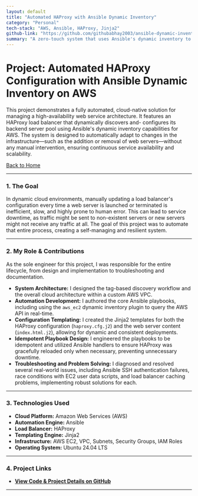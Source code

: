 ```yaml
---
layout: default
title: "Automated HAProxy with Ansible Dynamic Inventory"
category: "Personal"
tech-stack: "AWS, Ansible, HAProxy, Jinja2"
github-link: "https://github.com/githubabhay2003/ansible-dynamic-inventory-project"
summary: "A zero-touch system that uses Ansible's dynamic inventory to automatically configure an HAProxy load balancer as AWS EC2 instances are launched or terminated."
---
```


# Project: Automated HAProxy Configuration with Ansible Dynamic Inventory on AWS

This project demonstrates a fully automated, cloud-native solution for managing a high-availability web service architecture. It features an HAProxy load balancer that dynamically discovers and- configures its backend server pool using Ansible's dynamic inventory capabilities for AWS. The system is designed to automatically adapt to changes in the infrastructure—such as the addition or removal of web servers—without any manual intervention, ensuring continuous service availability and scalability.

[Back to Home](../index.md)

---

### 1. The Goal

In dynamic cloud environments, manually updating a load balancer's configuration every time a web server is launched or terminated is inefficient, slow, and highly prone to human error. This can lead to service downtime, as traffic might be sent to non-existent servers or new servers might not receive any traffic at all. The goal of this project was to automate that entire process, creating a self-managing and resilient system.

---

### 2. My Role & Contributions

As the sole engineer for this project, I was responsible for the entire lifecycle, from design and implementation to troubleshooting and documentation.

* **System Architecture:** I designed the tag-based discovery workflow and the overall cloud architecture within a custom AWS VPC.
* **Automation Development:** I authored the core Ansible playbooks, including using the `aws_ec2` dynamic inventory plugin to query the AWS API in real-time.
* **Configuration Templating:** I created the Jinja2 templates for both the HAProxy configuration (`haproxy.cfg.j2`) and the web server content (`index.html.j2`), allowing for dynamic and consistent deployments.
* **Idempotent Playbook Design:** I engineered the playbooks to be idempotent and utilized Ansible handlers to ensure HAProxy was gracefully reloaded only when necessary, preventing unnecessary downtime.
* **Troubleshooting and Problem Solving:** I diagnosed and resolved several real-world issues, including Ansible SSH authentication failures, race conditions with EC2 user data scripts, and load balancer caching problems, implementing robust solutions for each.

---

### 3. Technologies Used

* **Cloud Platform:** Amazon Web Services (AWS)
* **Automation Engine:** Ansible
* **Load Balancer:** HAProxy
* **Templating Engine:** Jinja2
* **Infrastructure:** AWS EC2, VPC, Subnets, Security Groups, IAM Roles
* **Operating System:** Ubuntu 24.04 LTS

---

### 4. Project Links

* **<a href="https://github.com/githubabhay2003/ansible-dynamic-inventory-project" target="_blank" rel="noopener noreferrer">View Code & Project Details on GitHub</a>**

---
